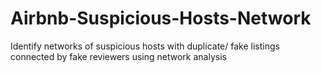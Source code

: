 # Airbnb-Suspicious-Hosts-Network
Identify networks of suspicious hosts with duplicate/ fake listings connected by fake reviewers using network analysis
